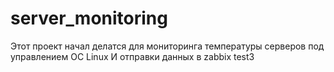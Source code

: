 # server_monitoring
Этот проект начал делатся для мониторинга температуры серверов под управлением ОС Linux
И отправки данных в zabbix
test3